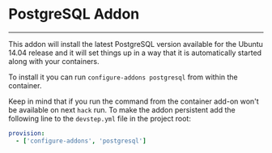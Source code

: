 # PostgreSQL Addon
------------------

This addon will install the latest PostgreSQL version available for the Ubuntu 14.04
release and it will set things up in a way that it is automatically started along
with your containers.

To install it you can run `configure-addons postgresql` from within the container.

Keep in mind that if you run the command from the container add-on won't be available
on next `hack` run. To make the addon persistent add the following line to the
`devstep.yml` file in the project root:

```yml
provision:
  - ['configure-addons', 'postgresql']
```
